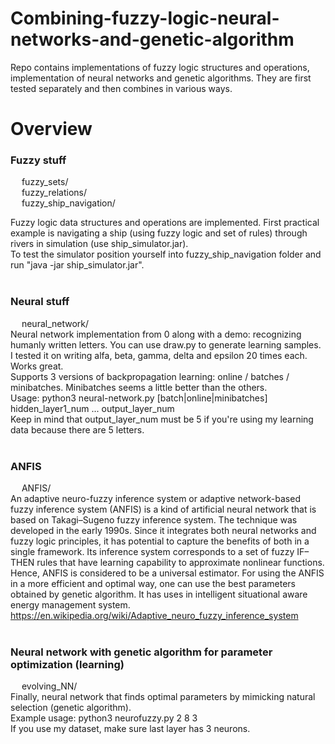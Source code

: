# Combining-fuzzy-logic-neural-networks-and-genetic-algorithm
Repo contains implementations of fuzzy logic structures and operations, implementation of neural networks and genetic algorithms. They are first tested separately and then combines in various ways.

# Overview

### Fuzzy stuff
&emsp; fuzzy_sets/<br>
&emsp; fuzzy_relations/<br>
&emsp; fuzzy_ship_navigation/<br>
    
Fuzzy logic data structures and operations are implemented. First practical example is navigating a ship (using fuzzy logic and set of rules) through rivers in simulation (use ship_simulator.jar).
<br> To test the simulator position yourself into fuzzy_ship_navigation folder and run "java -jar ship_simulator.jar".
<br></br>

### Neural stuff
&emsp; neural_network/<br>
Neural network implementation from 0 along with a demo: recognizing humanly written letters. You can use draw.py to generate learning samples. I tested it on writing alfa, beta, gamma, delta and epsilon 20 times each. Works great. <br>
Supports 3 versions of backpropagation learning: online / batches / minibatches. Minibatches seems a little better than the others. <br>
Usage: python3 neural-network.py [batch|online|minibatches] hidden_layer1_num ... output_layer_num <br> 
Keep in mind that output_layer_num must be 5 if you're using my learning data because there are 5 letters. <br></br>

### ANFIS
 &emsp; ANFIS/<br>
An adaptive neuro-fuzzy inference system or adaptive network-based fuzzy inference system (ANFIS) is a kind of artificial neural network that is based on Takagi–Sugeno fuzzy inference system. The technique was developed in the early 1990s. Since it integrates both neural networks and fuzzy logic principles, it has potential to capture the benefits of both in a single framework. Its inference system corresponds to a set of fuzzy IF–THEN rules that have learning capability to approximate nonlinear functions. Hence, ANFIS is considered to be a universal estimator. For using the ANFIS in a more efficient and optimal way, one can use the best parameters obtained by genetic algorithm. It has uses in intelligent situational aware energy management system. <br>
https://en.wikipedia.org/wiki/Adaptive_neuro_fuzzy_inference_system
<br></br>

### Neural network with genetic algorithm for parameter optimization (learning)
&emsp; evolving_NN/<br>
Finally, neural network that finds optimal parameters by mimicking natural selection (genetic algorithm).<br>
Example usage: python3 neurofuzzy.py 2 8 3 <br>
If you use my dataset, make sure last layer has 3 neurons. <br>

	
